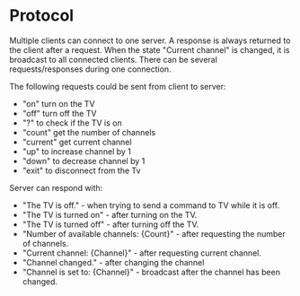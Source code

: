 # Protocol

Multiple clients can connect to one server.
A response is always returned to the client after a request.
When the state "Current channel" is changed, it is broadcast to all connected clients.
There can be several requests/responses during one connection.

The following requests could be sent from client to server:

* "on" turn on the TV
* "off" turn off the TV
* "?" to check if the TV is on
* "count" get the number of channels
* "current" get current channel
* "up" to increase channel by 1
* "down" to decrease channel by 1
* "exit" to disconnect from the Tv

Server can respond with:

* "The TV is off." - when trying to send a command to TV while it is off.
* "The TV is turned on" - after turning on the TV.
* "The TV is turned off" - after turning off the TV.
* "Number of available channels: {Count}" - after requesting the number of channels.
* "Current channel: {Channel}" - after requesting current channel.
* "Channel changed." - after changing the channel
* "Channel is set to: {Channel}" - broadcast after the channel has been changed.
